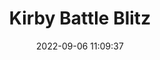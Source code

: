 ---
date: 2022-09-06 11:09:37
title: 'Kirby Battle Blitz'	
tags: [free]
price: Free	
link: https://gamejolt.com/games/KBB/578480	

twitter: https://twitter.com/jalenbrah?lang=en
---
